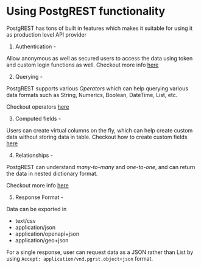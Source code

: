 # Using PostgREST functionality 

PostgREST has tons of built in features which makes it suitable for using it as production level API provider

1. Authentication - 

Allow  anonymous as well as secured users to access the data using token and custom login functions as well. Checkout more info [here](https://postgrest.org/en/stable/references/auth.html)

2. Querying - 

PostgREST supports various *Operators* which can help querying various data formats such as String, Numerics, Boolean, DateTime, List, etc. 

Checkout operators [here](https://postgrest.org/en/stable/references/api/tables_views.html#operators)

3. Computed fields - 

Users can create virtual columns on the fly, which can help create custom data without storing data in table. 
Checkout how to create custom fields [here](https://postgrest.org/en/stable/references/api/computed_fields.html)

4. Relationships - 

PostgREST can understand *many-to-many* and *one-to-one*, and can return the data in nested dictionary format.

Checkout more info [here](https://postgrest.org/en/stable/references/api/resource_embedding.html)

5. Response Format - 

Data can be exported in 

- text/csv
- application/json
- application/openapi+json
- application/geo+json

For a single response, user can request data as a JSON rather than List by using `Accept: application/vnd.pgrst.object+json` format.